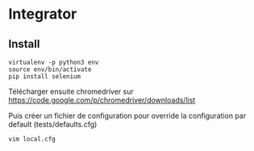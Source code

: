 # Integrator

## Install

    virtualenv -p python3 env
    source env/bin/activate
    pip install selenium

Télécharger ensuite chromedriver sur https://code.google.com/p/chromedriver/downloads/list

Puis créer un fichier de configuration pour override la configuration par default (tests/defaults.cfg)

    vim local.cfg


